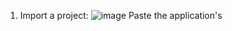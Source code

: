 1) Import a project:
   ![image](https://github.com/iemad/Learning-DevOps-2023/assets/17620076/73abce5b-0bd7-4f30-94d2-5a1516cdcf5a)
   Paste the application's 

